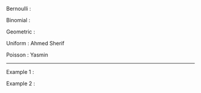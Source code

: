 Bernoulli : 

Binomial  : 

Geometric : 

Uniform   : Ahmed Sherif

Poisson   : Yasmin

------------------------------------------

Example 1   : 

Example 2   : 
